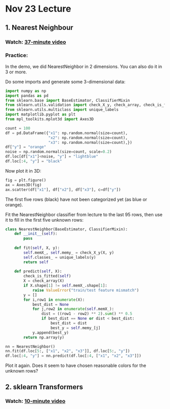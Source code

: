 # Nov 23 Lecture

## 1. Nearest Neighbour

### Watch: [37-minute video](https://youtu.be/OBIJ-Hbx2fs)

### Practice:

In the demo, we did NearestNeighbor in 2 dimensions.  You can also do it in 3 or more.

Do some imports and generate some 3-dimensional data:

```python
import numpy as np
import pandas as pd
from sklearn.base import BaseEstimator, ClassifierMixin
from sklearn.utils.validation import check_X_y, check_array, check_is_fitted
from sklearn.utils.multiclass import unique_labels
import matplotlib.pyplot as plt
from mpl_toolkits.mplot3d import Axes3D

count = 100
df = pd.DataFrame({"x1": np.random.normal(size=count),
                   "x2": np.random.normal(size=count),
                   "x3": np.random.normal(size=count),})
df["y"] = "orange"
noise = np.random.normal(size=count, scale=0.2)
df.loc[df["x1"]<noise, "y"] = "lightblue"
df.loc[:4, "y"] = "black"
```

Now plot it in 3D:

```python
fig = plt.figure()
ax = Axes3D(fig)
ax.scatter(df["x1"], df["x2"], df["x3"], c=df["y"])
```

The first five rows (black) have not been categorized yet (as blue or
orange).

Fit the NearestNeighbor classifier from lecture to the last 95 rows, then use it to fill in the first five unknown rows:

```python
class NearestNeighbor(BaseEstimator, ClassifierMixin):
    def __init__(self):
        pass
    
    def fit(self, X, y):
        self.memX_, self.memy_ = check_X_y(X, y)
        self.classes_ = unique_labels(y)
        return self
    
    def predict(self, X):
        check_is_fitted(self)
        X = check_array(X)
        if X.shape[1] != self.memX_.shape[1]:
            raise ValueError("train/test feature mismatch")
        y = []
        for i,row1 in enumerate(X):
            best_dist = None
            for j,row2 in enumerate(self.memX_):
                dist = ((row1 - row2) ** 2).sum() ** 0.5
                if best_dist == None or dist < best_dist:
                    best_dist = dist
                    best_y = self.memy_[j]
            y.append(best_y)
        return np.array(y)

nn = NearestNeighbor()
nn.fit(df.loc[5:, ["x1", "x2", "x3"]], df.loc[5:, "y"])
df.loc[:4, "y"] = nn.predict(df.loc[:4, ["x1", "x2", "x3"]])
```

Plot it again.  Does it seem to have chosen reasonable colors for the
unknown rows?

## 2. sklearn Transformers

### Watch: [10-minute video](https://youtu.be/kvEqgpUJaVc)
